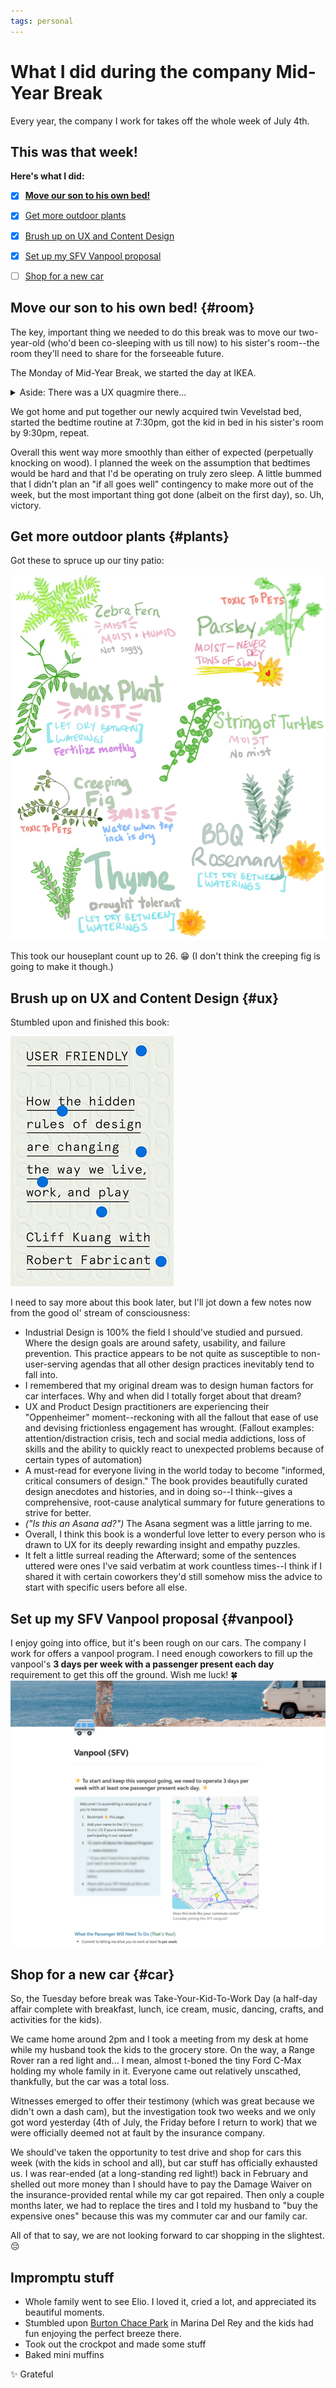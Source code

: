 ```yaml
---
tags: personal
---
```


# What I did during the company Mid-Year Break

Every year, the company I work for takes off the whole week of July 4th. 

This was that week! 
---

**Here's what I did:**

* [x] **[Move our son to his own bed!](#room)**
* [x] [Get more outdoor plants](#plants)
* [x] [Brush up on UX and Content Design](#ux)
* [x] [Set up my SFV Vanpool proposal](#vanpool)
* [ ] [Shop for a new car](#car)


## Move our son to his own bed! {#room}

The key, important thing we needed to do this break was to move our two-year-old (who'd been co-sleeping with us till now) to his sister's room--the room they'll need to share for the forseeable future. 

The Monday of Mid-Year Break, we started the day at IKEA. 

<details>
<summary>Aside: There was a UX quagmire there...</summary>
<p>We ended up waiting 2 hours to receive the Click-to-Collect order I placed days earlier.</p>

Problems: 
<ul>
<li>Vestigial prearranged pickup time placed with the order</li>
<li>Messaging that strung us along for hours that our order would be ready shortly</li>
<li>Reassurance from employees in person that everything was in order</li>
<li>At the near-two hour mark: a different shift of confused employees root-caused the issue as us failing to responding to texts (so they thought we had "left" even though we were sitting in the waiting room)</li>
<li>Those aforementioned text messages kept thanking us for our patience and assuring us that our order would be ready soon, with no indication of needing or expecting a reply:<br> <img src="/img/posts/2025/ikea-click-to-collect-texts.jpg" alt="IKEA Click to Collect Messaging going from 11:17am till 1pm">
</li>
</ul>
</details>

We got home and put together our newly acquired twin Vevelstad bed, started the bedtime routine at 7:30pm, got the kid in bed in his sister's room by 9:30pm, repeat. 

Overall this went way more smoothly than either of expected (perpetually knocking on wood). I planned the week on the assumption that bedtimes would be hard and that I'd be operating on truly zero sleep. A little bummed that I didn't plan an "if all goes well" contingency to make more out of the week, but the most important thing got done (albeit on the first day), so. Uh, victory.


## Get more outdoor plants {#plants}
Got these to spruce up our tiny patio: 

![Watering guide for all my new plants: Misting and humidity for the creeping fig, wax plant, and zebra fern. Constant mosture for the parsley. Allow the english thyme and bbq rosemary to dry out completely between waterings.](/img/posts/2025/apruchnicki-new-2025-plants.png)

This took our houseplant count up to 26. 😁
(I don't think the creeping fig is going to make it though.)

## Brush up on UX and Content Design {#ux}
Stumbled upon and finished this book: 

[![User Friendly: How the hidden rules of design are changing the way we live, work, and play](/img/posts/2025/user-friendly-kuang-fabricant.jpg)](https://www.mcdbooks.com/books/user-friendly)

I need to say more about this book later, but I'll jot down a few notes now from the good ol' stream of consciousness: 
- Industrial Design is 100% the field I should've studied and pursued. Where the design goals are around safety, usability, and failure prevention. This practice appears to be not quite as susceptible to non-user-serving agendas that all other design practices inevitably tend to fall into. 
- I remembered that my original dream was to design human factors for car interfaces. Why and when did I totally forget about that dream? 
- UX and Product Design practitioners are experiencing their "Oppenheimer" moment--reckoning with all the fallout that ease of use and devising frictionless engagement has wrought. (Fallout examples: attention/distraction crisis, tech and social media addictions, loss of skills and the ability to quickly react to unexpected problems because of certain types of automation)
- A must-read for everyone living in the world today to become "informed, critical consumers of design." The book provides beautifully curated design anecdotes and histories, and in doing so--I think--gives a comprehensive, root-cause analytical summary for future generations to strive for better. 
- *("Is this an Asana ad?")* The Asana segment was a little jarring to me.
- Overall, I think this book is a wonderful love letter to every person who is drawn to UX for its deeply rewarding insight and empathy puzzles.
- It felt a little surreal reading the Afterward; some of the sentences uttered were ones I've said verbatim at work countless times--I think if I shared it with certain coworkers they'd still somehow miss the advice to start with specific users before all else.

## Set up my SFV Vanpool proposal {#vanpool}
I enjoy going into office, but it's been rough on our cars. The company I work for offers a vanpool program. I need enough coworkers to fill up the vanpool's **3 days per week with a passenger present each day** requirement to get this off the ground. Wish me luck! 🍀 
![Preview of my vanpool proposal](/img/posts/2025/vanpool.png)


## Shop for a new car {#car}
So, the Tuesday before break was Take-Your-Kid-To-Work Day (a half-day affair complete with breakfast, lunch, ice cream, music, dancing, crafts, and activities for the kids). 

We came home around 2pm and I took a meeting from my desk at home while my husband took the kids to the grocery store. On the way, a Range Rover ran a red light and... I mean, almost t-boned the tiny Ford C-Max holding my whole family in it. Everyone came out relatively unscathed, thankfully, but the car was a total loss. 

Witnesses emerged to offer their testimony (which was great because we didn't own a dash cam), but the investigation took two weeks and we only got word yesterday (4th of July, the Friday before I return to work) that we were officially deemed not at fault by the insurance company. 

We should've taken the opportunity to test drive and shop for cars this week (with the kids in school and all), but car stuff has officially exhausted us. I was rear-ended (at a long-standing red light!) back in February and shelled out more money than I should have to pay the Damage Waiver on the insurance-provided rental while my car got repaired. Then only a couple months later, we had to replace the tires and I told my husband to "buy the expensive ones" because this was my commuter car and our family car. 

All of that to say, we are not looking forward to car shopping in the slightest. 😔

## Impromptu stuff
* Whole family went to see Elio. I loved it, cried a lot, and appreciated its beautiful moments.
* Stumbled upon [Burton Chace Park](https://beaches.lacounty.gov/burton-chace-park/) in Marina Del Rey and the kids had fun enjoying the perfect breeze there. 
* Took out the crockpot and made some stuff
* Baked mini muffins 

✨ Grateful
